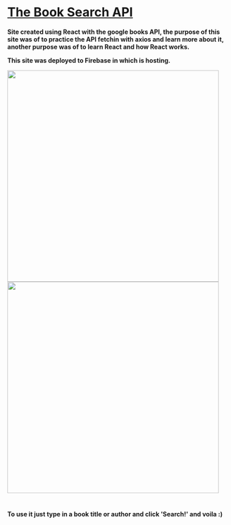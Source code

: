  # <a href="https://thebooksearchapp.web.app" target="_blank">The Book Search API</a>



<b>Site created using React with the google books API, the purpose of this site was of to practice the API fetchin with axios and learn more about it, another purpose was of to learn React and how 
React works.
  <p>This site was deployed to Firebase in which is hosting.</p></b>

<div>
    <img src="https://raw.githack.com/riannbarbosa/booksearchAPI/main/src/img/photo1.png" width="480vw" >
    <img src="https://raw.githack.com/riannbarbosa/booksearchAPI/main/src/img/Photo2.png" width="480vw" >
</div>
 
 #
 
 <b>To use it just type in a book title or author and click 'Search!' and voila :)</b>

